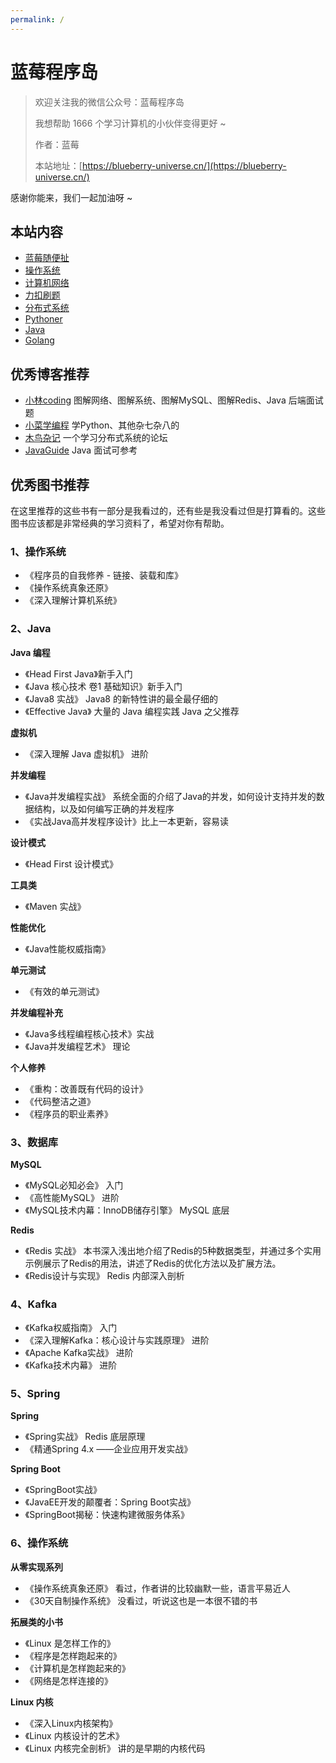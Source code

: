 ```yaml
---
permalink: /
---
```


# 蓝莓程序岛

> 欢迎关注我的微信公众号：蓝莓程序岛 
>
> 我想帮助 1666 个学习计算机的小伙伴变得更好 ~
>
> 作者：蓝莓
>
> 本站地址：[https://blueberry-universe.cn/](https://blueberry-universe.cn/)

感谢你能来，我们一起加油呀 ~

## 本站内容

- [蓝莓随便扯](/蓝莓随便扯/README.md)
- [操作系统](/操作系统/README.md)
- [计算机网络](/计算机网络/README.md)
- [力扣刷题](/力扣刷题/README.md)
- [分布式系统](/分布式系统/README.md)
- [Pythoner](/Pythoner/README.md)
- [Java](/Java/README.md)
- [Golang](/Golang/README.md)

## 优秀博客推荐

- [小林coding](https://xiaolincoding.com/) 图解网络、图解系统、图解MySQL、图解Redis、Java 后端面试题
- [小菜学编程](https://fasionchan.com/) 学Python、其他杂七杂八的
- [木鸟杂记](https://distsys.cn) 一个学习分布式系统的论坛
- [JavaGuide](https://javaguide.cn/) Java 面试可参考



## 优秀图书推荐

在这里推荐的这些书有一部分是我看过的，还有些是我没看过但是打算看的。这些图书应该都是非常经典的学习资料了，希望对你有帮助。

### 1、操作系统

- 《程序员的自我修养 - 链接、装载和库》
- 《操作系统真象还原》
- 《深入理解计算机系统》



### 2、Java

**Java 编程**

- 《Head First Java》新手入门
- 《Java 核心技术 卷1 基础知识》新手入门
- 《Java8 实战》 Java8 的新特性讲的最全最仔细的
- 《Effective Java》 大量的 Java 编程实践 Java 之父推荐



**虚拟机**

- 《深入理解 Java 虚拟机》 进阶



**并发编程**

- 《Java并发编程实战》 系统全面的介绍了Java的并发，如何设计支持并发的数据结构，以及如何编写正确的并发程序
- 《实战Java高并发程序设计》比上一本更新，容易读



**设计模式**

- 《Head First 设计模式》



**工具类**

- 《Maven 实战》



**性能优化**

- 《Java性能权威指南》



**单元测试**

- 《有效的单元测试》



**并发编程补充**


- 《Java多线程编程核心技术》实战
- 《Java并发编程艺术》 理论



**个人修养**

- 《重构：改善既有代码的设计》
- 《代码整洁之道》
- 《程序员的职业素养》



### 3、数据库

**MySQL**

- 《MySQL必知必会》 入门
- 《高性能MySQL》 进阶
- 《MySQL技术内幕：InnoDB储存引擎》 MySQL 底层



**Redis**

- 《Redis 实战》 本书深入浅出地介绍了Redis的5种数据类型，并通过多个实用示例展示了Redis的用法，讲述了Redis的优化方法以及扩展方法。
- 《Redis设计与实现》 Redis 内部深入剖析




### 4、Kafka

- 《Kafka权威指南》 入门
- 《深入理解Kafka：核心设计与实践原理》 进阶
- 《Apache Kafka实战》 进阶
- 《Kafka技术内幕》 进阶



### 5、Spring

**Spring**

- 《Spring实战》 Redis 底层原理
- 《精通Spring 4.x ――企业应用开发实战》



**Spring Boot**

- 《SpringBoot实战》
- 《JavaEE开发的颠覆者：Spring Boot实战》
- 《SpringBoot揭秘：快速构建微服务体系》



### 6、操作系统

**从零实现系列**

- 《操作系统真象还原》 看过，作者讲的比较幽默一些，语言平易近人
- 《30天自制操作系统》 没看过，听说这也是一本很不错的书

**拓展类的小书**

- 《Linux 是怎样工作的》
- 《程序是怎样跑起来的》
- 《计算机是怎样跑起来的》
- 《网络是怎样连接的》


**Linux 内核**

- 《深入Linux内核架构》
- 《Linux 内核设计的艺术》
- 《Linux 内核完全剖析》 讲的是早期的内核代码

